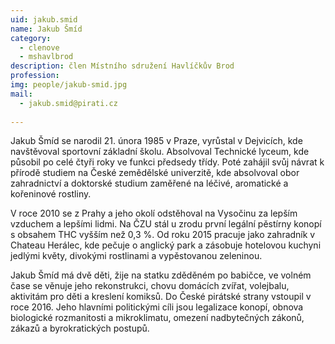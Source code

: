 ```yaml
---
uid: jakub.smid
name: Jakub Šmíd
category:
  - clenove
  - mshavlbrod
description: člen Místního sdružení Havlíčkův Brod
profession: 
img: people/jakub-smid.jpg
mail:
  - jakub.smid@pirati.cz
  
---
```


Jakub Šmíd se narodil 21. února 1985 v Praze, vyrůstal v Dejvicích, kde navštěvoval sportovní základní školu. Absolvoval Technické lyceum, kde působil po celé čtyři roky ve funkci předsedy třídy. Poté zahájil svůj návrat k přírodě studiem na České zemědělské univerzitě, kde absolvoval obor zahradnictví a doktorské studium zaměřené na léčivé, aromatické a kořeninové rostliny.

V roce 2010 se z Prahy a jeho okolí odstěhoval na Vysočinu za lepším vzduchem a lepšími lidmi. Na ČZU stál u zrodu první legální pěstírny konopí s obsahem THC vyšším než 0,3 %. Od roku 2015 pracuje jako zahradník v Chateau Herálec, kde pečuje o anglický park a zásobuje hotelovou kuchyni jedlými květy, divokými rostlinami a vypěstovanou zeleninou.

Jakub Šmíd má dvě děti, žije na statku zděděném po babičce, ve volném čase se věnuje jeho rekonstrukci, chovu domácích zvířat, volejbalu, aktivitám pro děti a kreslení komiksů. Do České pirátské strany vstoupil v roce 2016. Jeho hlavními politickými cíli jsou legalizace konopí, obnova biologické rozmanitosti a mikroklimatu, omezení nadbytečných zákonů, zákazů a byrokratických postupů.
